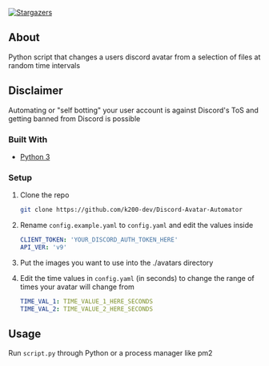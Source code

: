 [![Stargazers][stars-shield]][stars-url]

## About

Python script that changes a users discord avatar from a selection of files at random time intervals

## Disclaimer

Automating or "self botting" your user account is against Discord's ToS and getting banned from Discord is possible 

### Built With

* [Python 3](https://www.python.org/)

### Setup

1. Clone the repo
   ```sh
   git clone https://github.com/k200-dev/Discord-Avatar-Automator
   ```
2. Rename `config.example.yaml` to `config.yaml` and edit the values inside
   ```yaml
   CLIENT_TOKEN: 'YOUR_DISCORD_AUTH_TOKEN_HERE'
   API_VER: 'v9'
   ```
3. Put the images you want to use into the ./avatars directory

4. Edit the time values in `config.yaml` (in seconds) to change the range of times your avatar will change from
   ```yaml
   TIME_VAL_1: TIME_VALUE_1_HERE_SECONDS
   TIME_VAL_2: TIME_VALUE_2_HERE_SECONDS
   ```

## Usage

Run `script.py` through Python or a process manager like pm2

[stars-shield]: https://img.shields.io/github/stars/k200-dev/Discord-Avatar-Automator.svg?style=for-the-badge
[stars-url]: https://github.com/k200-dev/Discord-Avatar-Automator/stargazers
